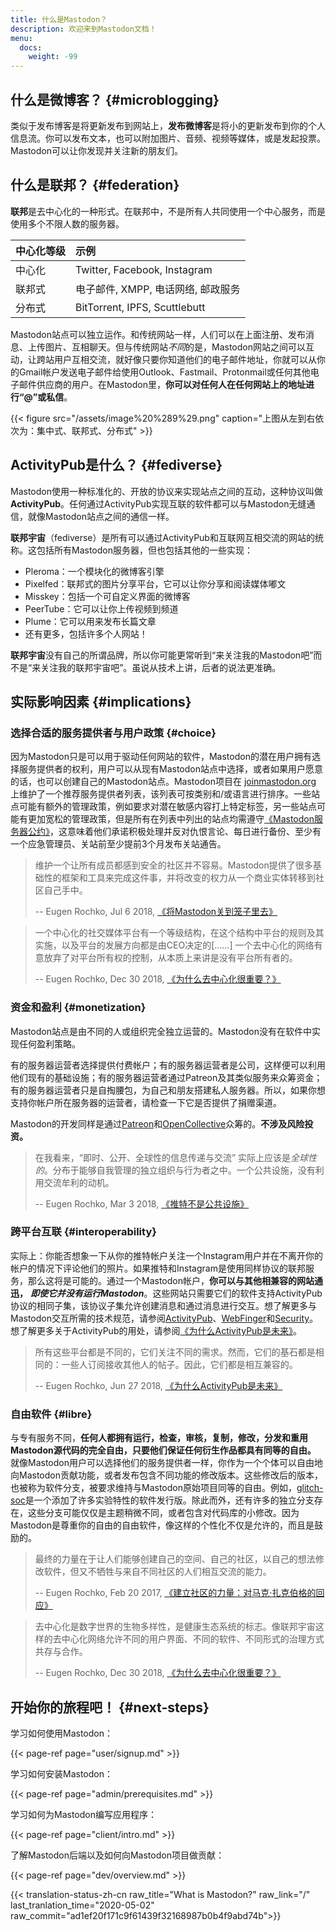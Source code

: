 ```yaml
---
title: 什么是Mastodon？
description: 欢迎来到Mastodon文档！
menu:
  docs:
    weight: -99
---
```


## 什么是微博客？ {#microblogging}

类似于发布博客是将更新发布到网站上，**发布微博客**是将小的更新发布到你的个人信息流。你可以发布文本，也可以附加图片、音频、视频等媒体，或是发起投票。Mastodon可以让你发现并关注新的朋友们。

## 什么是联邦？ {#federation}

**联邦**是去中心化的一种形式。在联邦中，不是所有人共同使用一个中心服务，而是使用多个不限人数的服务器。

| 中心化等级 | 示例 |
| :--- | :--- |
| 中心化 | Twitter, Facebook, Instagram |
| 联邦式 | 电子邮件, XMPP, 电话网络, 邮政服务 |
| 分布式 | BitTorrent, IPFS, Scuttlebutt |

Mastodon站点可以独立运作。和传统网站一样，人们可以在上面注册、发布消息、上传图片、互相聊天。但与传统网站*不同*的是，Mastodon网站之间可以互动，让跨站用户互相交流，就好像只要你知道他们的电子邮件地址，你就可以从你的Gmail帐户发送电子邮件给使用Outlook、Fastmail、Protonmail或任何其他电子邮件供应商的用户。在Mastodon里，**你可以对任何人在任何网站上的地址进行“@”或私信**。

{{< figure src="/assets/image%20%289%29.png" caption="上图从左到右依次为：集中式、联邦式、分布式" >}}

## ActivityPub是什么？ {#fediverse}

Mastodon使用一种标准化的、开放的协议来实现站点之间的互动，这种协议叫做**ActivityPub**。任何通过ActivityPub实现互联的软件都可以与Mastodon无缝通信，就像Mastodon站点之间的通信一样。

**联邦宇宙**（fediverse）是所有可以通过ActivityPub和互联网互相交流的网站的统称。这包括所有Mastodon服务器，但也包括其他的一些实现：

* Pleroma：一个模块化的微博客引擎
* Pixelfed：联邦式的图片分享平台，它可以让你分享和阅读媒体嘟文
* Misskey：包括一个可自定义界面的微博客
* PeerTube：它可以让你上传视频到频道
* Plume：它可以用来发布长篇文章
* 还有更多，包括许多个人网站！

**联邦宇宙**没有自己的所谓品牌，所以你可能更常听到“来关注我的Mastodon吧”而不是“来关注我的联邦宇宙吧”。虽说从技术上讲，后者的说法更准确。

## 实际影响因素 {#implications}

### 选择合适的服务提供者与用户政策 {#choice}

因为Mastodon只是可以用于驱动任何网站的软件，Mastodon的潜在用户拥有选择服务提供者的权利，用户可以从现有Mastodon站点中选择，或者如果用户愿意的话，也可以创建自己的Mastodon站点。Mastodon项目在 [joinmastodon.org](https://joinmastodon.org) 上维护了一个推荐服务提供者列表，该列表可按类别和/或语言进行排序。一些站点可能有额外的管理政策，例如要求对潜在敏感内容打上特定标签，另一些站点可能有更加宽松的管理政策，但是所有在列表中列出的站点均需遵守[《Mastodon服务器公约》](https://joinmastodon.org/covenant)，这意味着他们承诺积极处理并反对仇恨言论、每日进行备份、至少有一个应急管理员、关站前至少提前3个月发布关站通告。

> 维护一个让所有成员都感到安全的社区并不容易。Mastodon提供了很多基础性的框架和工具来完成这件事，并将改变的权力从一个商业实体转移到社区自己手中。
>
> -- Eugen Rochko, Jul 6 2018, [《将Mastodon关到笼子里去》](https://blog.joinmastodon.org/2018/07/cage-the-mastodon/)

> 一个中心化的社交媒体平台有一个等级结构，在这个结构中平台的规则及其实施，以及平台的发展方向都是由CEO决定的\[……\] 一个去中心化的网络有意放弃了对平台所有权的控制，从本质上来讲是没有平台所有者的。
>
> -- Eugen Rochko, Dec 30 2018, [《为什么去中心化很重要？》](https://blog.joinmastodon.org/2018/12/why-does-decentralization-matter/)

### 资金和盈利 {#monetization}

Mastodon站点是由不同的人或组织完全独立运营的。Mastodon没有在软件中实现任何盈利策略。

有的服务器运营者选择提供付费帐户；有的服务器运营者是公司，这样便可以利用他们现有的基础设施；有的服务器运营者通过Patreon及其类似服务来众筹资金；有的服务器运营者只是自掏腰包，为自己和朋友搭建私人服务器。所以，如果你想支持你帐户所在服务器的运营者，请检查一下它是否提供了捐赠渠道。

Mastodon的开发同样是通过[Patreon](https://patreon.com/mastodon)和[OpenCollective](https://opencollective.com/mastodon)众筹的。**不涉及风险投资。**

> 在我看来，“即时、公开、全球性的信息传递与交流” 实际上应该是*全球性的*。分布于能够自我管理的独立组织与行为者之中。一个公共设施，没有利用交流牟利的动机。
>
> -- Eugen Rochko, Mar 3 2018, [《推特不是公共设施》](https://blog.joinmastodon.org/2018/03/twitter-is-not-a-public-utility/)

### 跨平台互联 {#interoperability}

实际上：你能否想象一下从你的推特帐户关注一个Instagram用户并在不离开你的帐户的情况下评论他们的照片。如果推特和Instagram是使用同样协议的联邦服务，那么这将是可能的。通过一个Mastodon帐户，**你可以与其他相兼容的网站通迅，** _**即使它并没有运行Mastodon**_。这些网站只需要它们的软件支持ActivityPub协议的相同子集，该协议子集允许创建消息和通过消息进行交互。想了解更多与Mastodon交互所需的技术规范，请参阅[ActivityPub](spec/activitypub)、[WebFinger](spec/webfinger)和[Security](spec/security)。想了解更多关于ActivityPub的用处，请参阅[《为什么ActivityPub是未来》](https://blog.joinmastodon.org/2018/06/why-activitypub-is-the-future/)。

> 所有这些平台都是不同的，它们关注不同的需求。然而，它们的基石都是相同的：一些人订阅接收其他人的帖子。因此，它们都是相互兼容的。
>
> -- Eugen Rochko, Jun 27 2018, [《为什么ActivityPub是未来》](https://blog.joinmastodon.org/2018/06/why-activitypub-is-the-future/)

### 自由软件 {#libre}

与专有服务不同，**任何人都拥有运行，检查，审核，复制，修改，分发和重用Mastodon源代码的完全自由，只要他们保证任何衍生作品都具有同等的自由。** 就像Mastodon用户可以选择他们的服务提供者一样，你作为一个个体可以自由地向Mastodon贡献功能，或者发布包含不同功能的修改版本。这些修改后的版本，也被称为软件分支，被要求维持与Mastodon原始项目同等的自由。例如，[glitch-soc](https://glitch-soc.github.io/docs/)是一个添加了许多实验特性的软件发行版。除此而外，还有许多的独立分支存在，这些分支可能仅仅是主题稍微不同，或者包含对代码库的小修改。因为Mastodon是尊重你的自由的自由软件，像这样的个性化不仅是允许的，而且是鼓励的。

> 最终的力量在于让人们能够创建自己的空间、自己的社区，以自己的想法修改软件，但又不牺牲与来自不同社区的人们相互交流的能力。
>
> -- Eugen Rochko, Feb 20 2017, [《建立社区的力量：对马克·扎克伯格的回应》](https://blog.joinmastodon.org/2017/02/the-power-to-build-communities/)

> 去中心化是数字世界的生物多样性，是健康生态系统的标志。像联邦宇宙这样的去中心化网络允许不同的用户界面、不同的软件、不同形式的治理方式共存与合作。
>
> -- Eugen Rochko, Dec 30 2018, [《为什么去中心化很重要？》](https://blog.joinmastodon.org/2018/12/why-does-decentralization-matter/)

## 开始你的旅程吧！ {#next-steps}

学习如何使用Mastodon：

{{< page-ref page="user/signup.md" >}}

学习如何安装Mastodon：

{{< page-ref page="admin/prerequisites.md" >}}

学习如何为Mastodon编写应用程序：

{{< page-ref page="client/intro.md" >}}

了解Mastodon后端以及如何向Mastodon项目做贡献：

{{< page-ref page="dev/overview.md" >}}

{{< translation-status-zh-cn raw_title="What is Mastodon?" raw_link="/" last_tranlation_time="2020-05-02" raw_commit="ad1ef20f171c9f61439f32168987b0b4f9abd74b">}}
